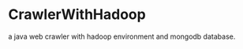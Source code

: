 CrawlerWithHadoop
=================

a java web crawler with hadoop environment and mongodb database.
